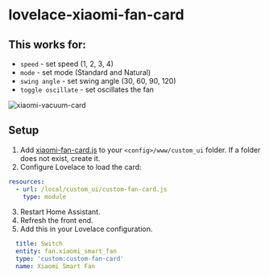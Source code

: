 # lovelace-xiaomi-fan-card
## This works for:
- `speed` - set speed (1, 2, 3, 4)
- `mode` - set mode (Standard and Natural)
- `swing angle` - set swing angle (30, 60, 90, 120)
- `toggle oscillate` - set oscillates the fan

![xiaomi-vacuum-card](https://github.com/hungtq01418/lovelace-xiaomi-fan-card/blob/master/show.PNG)

## Setup
1. Add [xiaomi-fan-card.js](https://github.com/hungtq01418/lovelace-xiaomi-fan-card/blob/master/custom-fan-card.js) to your `<config>/www/custom_ui` folder. If a folder does not exist, create it.
2. Configure Lovelace to load the card:
```yaml
resources:
  - url: /local/custom_ui/custom-fan-card.js
    type: module
```
3. Restart Home Assistant.
4. Refresh the front end.
5. Add this in your Lovelace configuration.
```yaml
  title: Switch
  entity: fan.xiaomi_smart_fan
  type: 'custom:custom-fan-card'
  name: Xiaomi Smart Fan
```
